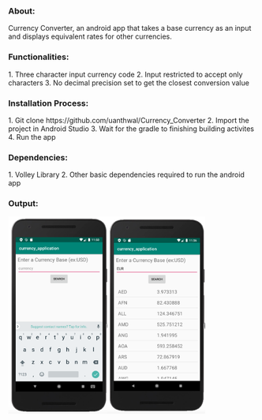<h3>About:</h3>

Currency Converter, an android app that takes a base currency as an input and displays equivalent rates for other currencies.

<h3>Functionalities:</h3>
1. Three character input currency code
2. Input restricted to accept only characters
3. No decimal precision set to get the closest conversion value

<h3>Installation Process:</h3>
1. Git clone https://github.com/uanthwal/Currency_Converter
2. Import the project in Android Studio
3. Wait for the gradle to finishing building activites
4. Run the app

<h3>Dependencies:</h3>
1. Volley Library
2. Other basic dependencies required to run the android app

<h3>Output:</h3>
<div style="display:flex;">
<img src="https://github.com/uanthwal/Currency_Converter/blob/master/app_run_picture_1.png" height="400"/>
<img src="https://github.com/uanthwal/Currency_Converter/blob/master/app_run_picture_2.png" height="400"/>
<div>
